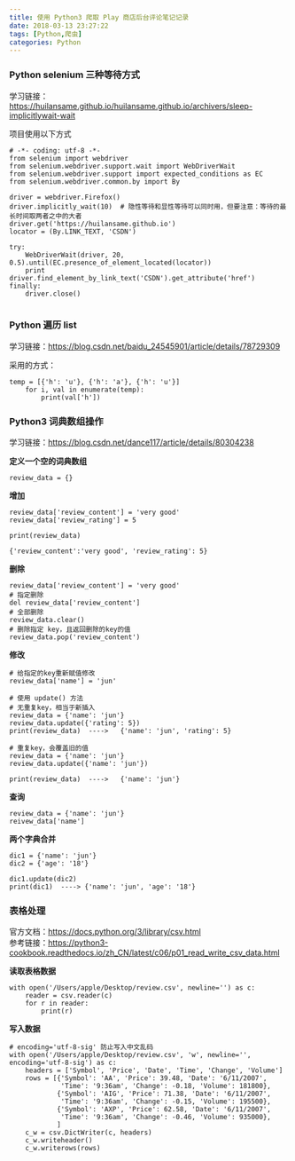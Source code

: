 ```yaml
---
title: 使用 Python3 爬取 Play 商店后台评论笔记记录
date: 2018-03-13 23:27:22
tags: [Python,爬虫]
categories: Python
---
```


### Python selenium 三种等待方式

学习链接：https://huilansame.github.io/huilansame.github.io/archivers/sleep-implicitlywait-wait

项目使用以下方式
```
# -*- coding: utf-8 -*-
from selenium import webdriver
from selenium.webdriver.support.wait import WebDriverWait
from selenium.webdriver.support import expected_conditions as EC
from selenium.webdriver.common.by import By

driver = webdriver.Firefox()
driver.implicitly_wait(10)  # 隐性等待和显性等待可以同时用，但要注意：等待的最长时间取两者之中的大者
driver.get('https://huilansame.github.io')
locator = (By.LINK_TEXT, 'CSDN')

try:
    WebDriverWait(driver, 20, 0.5).until(EC.presence_of_element_located(locator))
    print driver.find_element_by_link_text('CSDN').get_attribute('href')
finally:
    driver.close()
    
```

### Python 遍历 list
学习链接：https://blog.csdn.net/baidu_24545901/article/details/78729309

采用的方式：
```
temp = [{'h': 'u'}, {'h': 'a'}, {'h': 'u'}]
    for i, val in enumerate(temp):
        print(val['h'])
```

### Python3 词典数组操作

学习链接：https://blog.csdn.net/dance117/article/details/80304238

**定义一个空的词典数组**
```
review_data = {}
```
**增加**
```
review_data['review_content'] = 'very good'
review_data['review_rating'] = 5

print(review_data)

{'review_content':'very good', 'review_rating': 5}
```

**删除**
```
review_data['review_content'] = 'very good'
# 指定删除
del review_data['review_content']
# 全部删除
review_data.clear()
# 删除指定 key，且返回删除的key的值
review_data.pop('review_content')
```

**修改**
```
# 给指定的key重新赋值修改
review_data['name'] = 'jun'

# 使用 update() 方法
# 无重复key，相当于新插入
review_data = {'name': 'jun'}
review_data.update({'rating': 5})
print(review_data)  ---->   {'name': 'jun', 'rating': 5}

# 重复key，会覆盖旧的值
review_data = {'name': 'jun'}
review_data.update({'name': 'jun'})

print(review_data)  ---->   {'name': 'jun'}
```

**查询**
```
review_data = {'name': 'jun'}
reivew_data['name']
```

**两个字典合并**
```
dic1 = {'name': 'jun'}
dic2 = {'age': '18'}

dic1.update(dic2)
print(dic1)  ----> {'name': 'jun', 'age': '18'}
```


### 表格处理

官方文档：https://docs.python.org/3/library/csv.html  
参考链接：https://python3-cookbook.readthedocs.io/zh_CN/latest/c06/p01_read_write_csv_data.html

**读取表格数据**
```
with open('/Users/apple/Desktop/review.csv', newline='') as c:
    reader = csv.reader(c)
    for r in reader:
        print(r)
```

**写入数据**

```
# encoding='utf-8-sig' 防止写入中文乱码
with open('/Users/apple/Desktop/review.csv', 'w', newline='', encoding='utf-8-sig') as c:
    headers = ['Symbol', 'Price', 'Date', 'Time', 'Change', 'Volume']
    rows = [{'Symbol': 'AA', 'Price': 39.48, 'Date': '6/11/2007',
             'Time': '9:36am', 'Change': -0.18, 'Volume': 181800},
            {'Symbol': 'AIG', 'Price': 71.38, 'Date': '6/11/2007',
             'Time': '9:36am', 'Change': -0.15, 'Volume': 195500},
            {'Symbol': 'AXP', 'Price': 62.58, 'Date': '6/11/2007',
             'Time': '9:36am', 'Change': -0.46, 'Volume': 935000},
            ]
    c_w = csv.DictWriter(c, headers)
    c_w.writeheader()
    c_w.writerows(rows)
```
